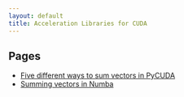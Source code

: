 ```yaml
---
layout: default
title: Acceleration Libraries for CUDA
---
```


## Pages
- [Five different ways to sum vectors in PyCUDA](PyCUDA.md)
- [Summing vectors in Numba](Numba.md)
